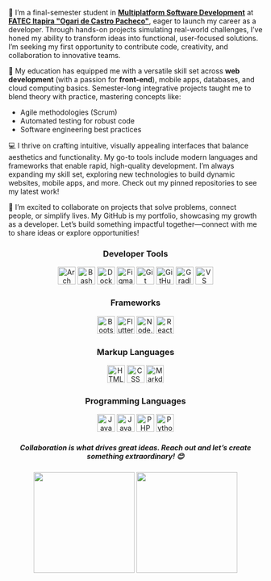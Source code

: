 <p>🌱 I’m a final-semester student in <a href="https://fatecitapira.cps.sp.gov.br/desenvolvimento-de-software-multiplatforma/"><strong>Multiplatform Software Development</strong></a> at <a href="https://www.linkedin.com/school/faculdade-estadual-de-tecnologia-de-itapira-ogari-de-castro-pacheco/"><strong>FATEC Itapira "Ogari de Castro Pacheco"</strong></a>, eager to launch my career as a developer. Through hands-on projects simulating real-world challenges, I’ve honed my ability to transform ideas into functional, user-focused solutions. I’m seeking my first opportunity to contribute code, creativity, and collaboration to innovative teams.</p>

<p>🚀 My education has equipped me with a versatile skill set across <strong>web development</strong> (with a passion for <strong>front-end</strong>), mobile apps, databases, and cloud computing basics. Semester-long integrative projects taught me to blend theory with practice, mastering concepts like:</p>
<ul>
  <li>Agile methodologies (Scrum)</li>
  <li>Automated testing for robust code</li>
  <li>Software engineering best practices</li>
</ul>

<p>💻 I thrive on crafting intuitive, visually appealing interfaces that balance aesthetics and functionality. My go-to tools include modern languages and frameworks that enable rapid, high-quality development. I’m always expanding my skill set, exploring new technologies to build dynamic websites, mobile apps, and more. Check out my pinned repositories to see my latest work!</p>

<p>🌟 I’m excited to collaborate on projects that solve problems, connect people, or simplify lives. My GitHub is my portfolio, showcasing my growth as a developer. Let’s build something impactful together—connect with me to share ideas or explore opportunities!</p>

<div align="center">
  <h3>Developer Tools</h3>
  <img src="https://skillicons.dev/icons?i=arch" height="35" alt="Arch Linux" /> 
  <img src="https://skillicons.dev/icons?i=bash" height="35" alt="Bash" />
  <img src="https://skillicons.dev/icons?i=docker" height="35" alt="Docker" />
  <img src="https://skillicons.dev/icons?i=figma" height="35" alt="Figma" />
  <img src="https://skillicons.dev/icons?i=git" height="35" alt="Git" />
  <img src="https://skillicons.dev/icons?i=github" height="35" alt="GitHub" />
  <img src="https://skillicons.dev/icons?i=gradle" height="35" alt="Gradle" />
  <img src="https://skillicons.dev/icons?i=vscode" height="35" alt="VS Code" />
</div>

<div align="center">
  <h3>Frameworks</h3>
  <img src="https://skillicons.dev/icons?i=bootstrap" height="35" alt="Bootstrap" />
  <img src="https://skillicons.dev/icons?i=flutter" height="35" alt="Flutter" />
  <img src="https://skillicons.dev/icons?i=nodejs" height="35" alt="Node.JS" />
  <img src="https://skillicons.dev/icons?i=react" height="35" alt="React" />
</div>

<div align="center">
  <h3>Markup Languages</h3>
  <img src="https://skillicons.dev/icons?i=html" height="35" alt="HTML" />
  <img src="https://skillicons.dev/icons?i=css" height="35" alt="CSS" />
  <img src="https://skillicons.dev/icons?i=markdown" height="35" alt="Markdown" />
</div>

<div align="center">
  <h3>Programming Languages</h3>
  <img src="https://skillicons.dev/icons?i=js" height="35" alt="JavaScript" />
  <img src="https://skillicons.dev/icons?i=java" height="35" alt="Java" />
  <img src="https://skillicons.dev/icons?i=php" height="35" alt="PHP" />
  <img src="https://skillicons.dev/icons?i=python" height="35" alt="Python" />

<h5>Collaboration is what drives great ideas. Reach out and let’s create something extraordinary! 😊</h5>
</div>

<div align="center">
  <!-- GitHub Stats Card with light/dark theme -->
  <picture>
    <source 
    srcset="https://github-readme-stats.vercel.app/api?username=jpbernucio&text_bold=false&show_icons=true&theme=vue-dark"
    media="(prefers-color-scheme: dark)"
    />
    <source
    srcset="https://github-readme-stats.vercel.app/api?username=jpbernucio&text_bold=false&show_icons=true&theme=vue"
    media="(prefers-color-scheme: light), (prefers-color-scheme: no-preference)"
    />
    <img 
      height="200"
      src="https://github-readme-stats.vercel.app/api?username=jpbernucio"
    />
  </picture>

  <!-- Top Languages Card with light/dark theme -->
  <picture>
    <source 
    srcset="https://github-readme-stats.vercel.app/api/top-langs/?username=jpbernucio&layout=compact&langs_count=8&card_width=310&theme=vue-dark"
    media="(prefers-color-scheme: dark)"
    />
    <source
    srcset="https://github-readme-stats.vercel.app/api/top-langs/?username=jpbernucio&layout=compact&langs_count=8&card_width=310&theme=vue"
    media="(prefers-color-scheme: light), (prefers-color-scheme: no-preference)"
    />
    <img
      height="200"
      src="https://github-readme-stats.vercel.app/api/top-langs/?username=jpbernucio"
    />
  </picture>
</div>
